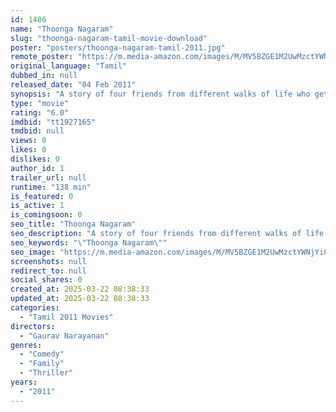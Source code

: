 ```yaml
---
id: 1486
name: "Thoonga Nagaram"
slug: "thoonga-nagaram-tamil-movie-download"
poster: "posters/thoonga-nagaram-tamil-2011.jpg"
remote_poster: "https://m.media-amazon.com/images/M/MV5BZGE1M2UwMzctYWNjYi00MDhlLWJjMWMtOGMyM2U4MzEyMzY5XkEyXkFqcGdeQXVyMTEzNzg0Mjkx._V1_SX300.jpg"
original_language: "Tamil"
dubbed_in: null
released_date: "04 Feb 2011"
synopsis: "A story of four friends from different walks of life who get together in an unusual venue in the most unexpected manner."
type: "movie"
rating: "6.0"
imdbid: "tt1927165"
tmdbid: null
views: 0
likes: 0
dislikes: 0
author_id: 1
trailer_url: null
runtime: "138 min"
is_featured: 0
is_active: 1
is_comingsoon: 0
seo_title: "Thoonga Nagaram"
seo_description: "A story of four friends from different walks of life who get together in an unusual venue in the most unexpected manner."
seo_keywords: "\"Thoonga Nagaram\""
seo_image: "https://m.media-amazon.com/images/M/MV5BZGE1M2UwMzctYWNjYi00MDhlLWJjMWMtOGMyM2U4MzEyMzY5XkEyXkFqcGdeQXVyMTEzNzg0Mjkx._V1_SX300.jpg"
screenshots: null
redirect_to: null
social_shares: 0
created_at: 2025-03-22 08:38:33
updated_at: 2025-03-22 08:38:33
categories:
  - "Tamil 2011 Movies"
directors:
  - "Gaurav Narayanan"
genres:
  - "Comedy"
  - "Family"
  - "Thriller"
years:
  - "2011"
---
```

